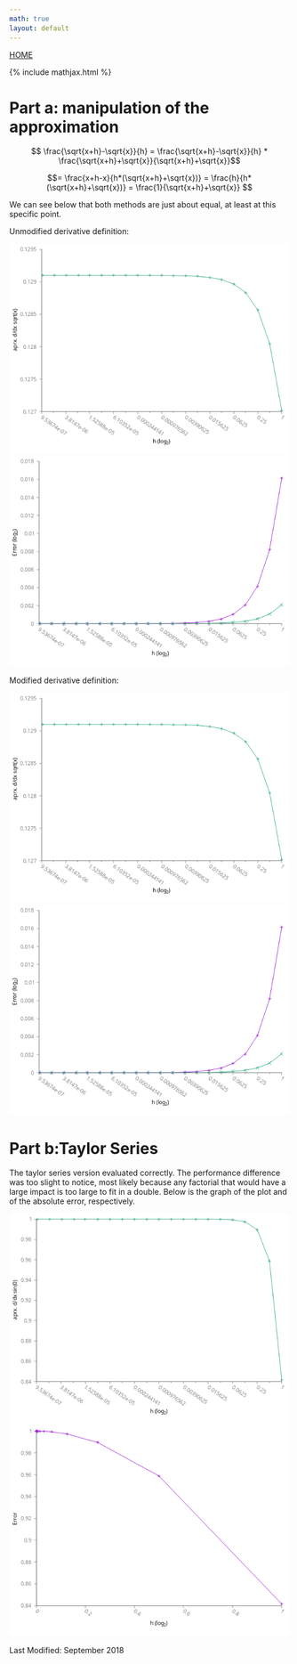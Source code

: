 ```yaml
---
math: true
layout: default
---
```

<a href="https://ammonhepworth.github.io/MATH4610/index">HOME</a>

{% include mathjax.html %}

# Part a: manipulation of the approximation

$$ \frac{\sqrt{x+h}-\sqrt{x}}{h} = \frac{\sqrt{x+h}-\sqrt{x}}{h} * \frac{\sqrt{x+h}+\sqrt{x}}{\sqrt{x+h}+\sqrt{x}}$$

$$= \frac{x+h-x}{h*(\sqrt{x+h}+\sqrt{x})} = \frac{h}{h*(\sqrt{x+h}+\sqrt{x})} = \frac{1}{\sqrt{x+h}+\sqrt{x}} $$


We can see below that both methods are just about equal, at least at this specific point.

Unmodified derivative definition:

![](sqrtPlot.png)
![](sqrtError.png)

Modified derivative definition:

![](sqrtNewPlot.png)
![](sqrtNewError.png)


# Part b:Taylor Series

The taylor series version evaluated correctly. The performance difference was too slight to notice, most likely because any factorial that would have a large impact is too large to fit in a double. Below is the graph of the plot and of the absolute error, respectively.

![](sinPlot.png)
![](sinError.png)

Last Modified: September 2018
